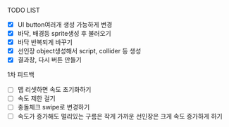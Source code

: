 TODO LIST
- [x] UI button여러개 생성 가능하게 변경
- [x] 바닥, 배경등 sprite생성 후 불러오기
- [x] 바닥 반복되게 바꾸기
- [x] 선인장 object생성해서 script, collider 등 생성
- [x] 결과창, 다시 버튼 만들기

1차 피드백
- [ ] 맵 리셋하면 속도 초기화하기
- [ ] 속도 제한 걸기
- [ ] 충돌체크 swipe로 변경하기
- [ ] 속도가 증가해도 멀리있는 구름은 작게 가까운 선인장은 크게 속도 증가하게 하기
